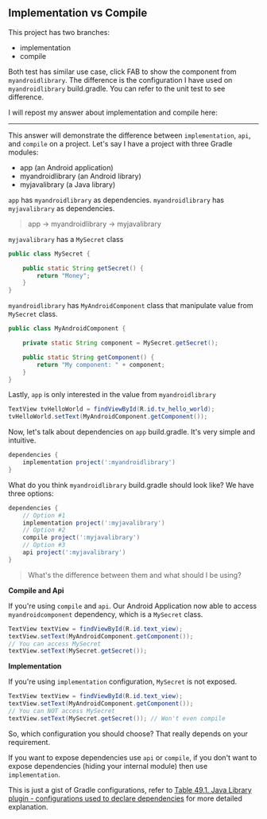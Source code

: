 ## Implementation vs Compile

This project has two branches:

- implementation
- compile

Both test has similar use case, click FAB to show the component from `myandroidlibrary`. The difference is the configuration I have used on `myandroidlibrary` build.gradle. You can refer to the unit test to see difference.

I will repost my answer about implementation and compile here:

----

This answer will demonstrate the difference between `implementation`, `api`, and `compile` on a project. Let's say I have a project with three Gradle modules:

 - app (an Android application)
 - myandroidlibrary (an Android library)
 - myjavalibrary (a Java library)

`app` has `myandroidlibrary` as dependencies. `myandroidlibrary` has `myjavalibrary`  as dependencies.

> app -> myandroidlibrary -> myjavalibrary

`myjavalibrary` has a `MySecret` class

```java
public class MySecret {

    public static String getSecret() {
        return "Money";
    }
}
```
`myandroidlibrary` has `MyAndroidComponent` class that manipulate value from `MySecret` class.

```java
public class MyAndroidComponent {

    private static String component = MySecret.getSecret();

    public static String getComponent() {
        return "My component: " + component;
    }    
}
```

Lastly, `app` is only interested in the value from `myandroidlibrary`

```java
TextView tvHelloWorld = findViewById(R.id.tv_hello_world);
tvHelloWorld.setText(MyAndroidComponent.getComponent());
```

Now, let's talk about dependencies on `app` build.gradle. It's very simple and intuitive.

```groovy
dependencies {
    implementation project(':myandroidlibrary')      
}
```

What do you think `myandroidlibrary` build.gradle should look like? We have three options:
```groovy
dependencies {
    // Option #1
    implementation project(':myjavalibrary') 
    // Option #2
    compile project(':myjavalibrary')      
    // Option #3
    api project(':myjavalibrary')           
}
```

> What's the difference between them and what should I be using?

**Compile and Api**

If you're using `compile` and `api`. Our Android Application now able to access `myandroidcomponent` dependency, which is a `MySecret` class.

```java
TextView textView = findViewById(R.id.text_view);
textView.setText(MyAndroidComponent.getComponent());
// You can access MySecret
textView.setText(MySecret.getSecret());
```

**Implementation**

If you're using `implementation` configuration, `MySecret` is not exposed.

```java
TextView textView = findViewById(R.id.text_view);
textView.setText(MyAndroidComponent.getComponent());
// You can NOT access MySecret
textView.setText(MySecret.getSecret()); // Won't even compile
```

So, which configuration you should choose? That really depends on your requirement. 

If you want to expose dependencies use `api` or `compile`, if you don't want to expose dependencies (hiding your internal module) then use `implementation`.

This is just a gist of Gradle configurations, refer to [Table 49.1. Java Library plugin - configurations used to declare dependencies][1] for more detailed explanation.


[1]: https://docs.gradle.org/current/userguide/java_library_plugin.html